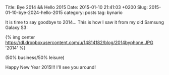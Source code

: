 Title: Bye 2014 && Hello 2015
Date: 2015-01-10 21:41:03 +0200
Slug: 2015-01-10-bye-2024-hello-2015
category: posts
tag: bynario

It is time to say goodbye to 2014... This is how I saw it from my old Samsung Galaxy S3:
 
{% img center https://dl.dropboxusercontent.com/u/14814182/blog/2014byphone.JPG  '2014' %}

(50% business/50% leisure)

Happy New Year 2015!!! I'll see you around!

